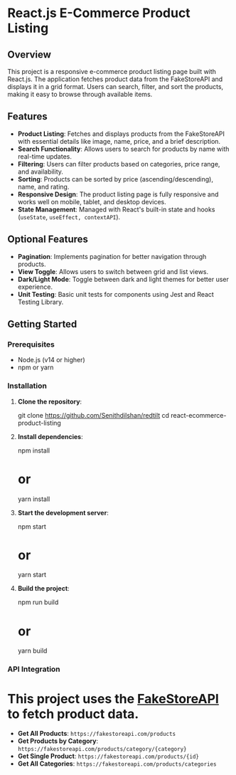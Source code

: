 # React.js E-Commerce Product Listing

## Overview

This project is a responsive e-commerce product listing page built with React.js. The application fetches product data from the FakeStoreAPI and displays it in a grid format. Users can search, filter, and sort the products, making it easy to browse through available items.

## Features

- **Product Listing**: Fetches and displays products from the FakeStoreAPI with essential details like image, name, price, and a brief description.
- **Search Functionality**: Allows users to search for products by name with real-time updates.
- **Filtering**: Users can filter products based on categories, price range, and availability.
- **Sorting**: Products can be sorted by price (ascending/descending), name, and rating.
- **Responsive Design**: The product listing page is fully responsive and works well on mobile, tablet, and desktop devices.
- **State Management**: Managed with React's built-in state and hooks (`useState`, `useEffect, contextAPI`).

## Optional Features

- **Pagination**: Implements pagination for better navigation through products.
- **View Toggle**: Allows users to switch between grid and list views.
- **Dark/Light Mode**: Toggle between dark and light themes for better user experience.
- **Unit Testing**: Basic unit tests for components using Jest and React Testing Library.

## Getting Started

### Prerequisites

- Node.js (v14 or higher)
- npm or yarn

### Installation

1. **Clone the repository**:

   git clone https://github.com/Senithdilshan/redtilt
   cd react-ecommerce-product-listing

2. **Install dependencies**:

   npm install

   # or

   yarn install

3. **Start the development server**:

   npm start

   # or

   yarn start

4. **Build the project**:

   npm run build

   # or

   yarn build

### API Integration

# This project uses the [FakeStoreAPI](https://fakestoreapi.com) to fetch product data.

- **Get All Products**: `https://fakestoreapi.com/products`
- **Get Products by Category**: `https://fakestoreapi.com/products/category/{category}`
- **Get Single Product**: `https://fakestoreapi.com/products/{id}`
- **Get All Categories**: `https://fakestoreapi.com/products/categories`
